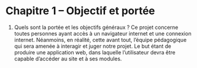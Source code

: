 # Chapitre 1 – Objectif et portée

1. Quels sont la portée et les objectifs généraux ?
Ce projet concerne toutes personnes ayant accès à un navigateur internet et une connexion internet. Néanmoins, en réalité, cette avant tout, l’équipe pédagogique qui sera amenée à interagir et juger notre projet. Le but étant de produire une application web, dans laquelle l’utilisateur devra être capable d’accéder au site et à ses modules.
